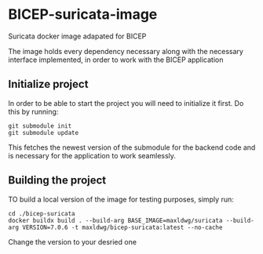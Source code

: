 # BICEP-suricata-image
Suricata docker image adapated for BICEP

The image holds every dependency necessary along with the necessary interface implemented, in order to work with the BICEP application


## Initialize project

In order to be able to start the project you will need to initialize it first. Do this by running:

```
git submodule init
git submodule update
```
This fetches the newest version of the submodule for the backend code and is necessary for the application to work seamlessly.



## Building the project
TO build a local version of the image for testing purposes, simply run:
``` 
cd ./bicep-suricata
docker buildx build . --build-arg BASE_IMAGE=maxldwg/suricata --build-arg VERSION=7.0.6 -t maxldwg/bicep-suricata:latest --no-cache
```
Change the version to your desried one
